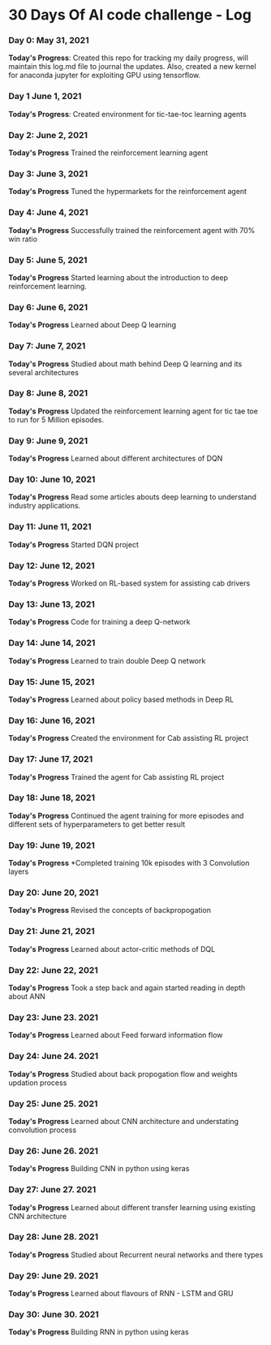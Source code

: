 # 30 Days Of AI code challenge - Log 

### Day 0: May 31, 2021 

**Today's Progress**: Created this repo for tracking my daily progress, will maintain this log.md file to journal the updates.
Also, created a new kernel for anaconda jupyter for exploiting GPU using tensorflow. 

### Day 1 June 1, 2021
**Today's Progress**:
Created environment for tic-tae-toc learning agents 


### Day 2: June 2, 2021
**Today's Progress**
Trained the reinforcement learning agent


### Day 3: June 3, 2021
**Today's Progress**
Tuned the hypermarkets for the reinforcement agent


### Day 4: June 4, 2021
**Today's Progress**
Successfully trained the reinforcement agent with 70% win ratio 


### Day 5: June 5, 2021
**Today's Progress**
Started learning about the introduction to deep reinforcement learning. 


### Day 6: June 6, 2021
**Today's Progress**
Learned about Deep Q learning

### Day 7: June 7, 2021
**Today's Progress**
Studied about math behind Deep Q learning and its several architectures 


### Day 8: June 8, 2021
**Today's Progress**
Updated the reinforcement learning agent for tic tae toe to run for 5 Million episodes.

### Day 9: June 9, 2021
**Today's Progress**
Learned about different architectures of DQN 

### Day 10: June 10, 2021
**Today's Progress**
Read some articles abouts deep learning to understand industry applications.

### Day 11: June 11, 2021
**Today's Progress**
Started DQN project

### Day 12: June 12, 2021
**Today's Progress**
Worked on RL-based system for assisting cab drivers

### Day 13: June 13, 2021
**Today's Progress**
Code for training a deep Q-network

### Day 14: June 14, 2021
**Today's Progress**
Learned to train double Deep Q network 

### Day 15: June 15, 2021
**Today's Progress**
Learned about policy based methods in Deep RL 

### Day 16: June 16, 2021
**Today's Progress**
Created the environment for Cab assisting RL project

### Day 17: June 17, 2021
**Today's Progress**
Trained the agent for Cab assisting RL project

### Day 18: June 18, 2021
**Today's Progress**
Continued the agent training for more episodes and different sets of hyperparameters to get better result 

### Day 19: June 19, 2021
**Today's Progress**
*Completed training 10k episodes with 3 Convolution layers 

### Day 20: June 20, 2021
**Today's Progress**
Revised the concepts of backpropogation 

### Day 21: June 21, 2021
**Today's Progress**
Learned about actor-critic methods of DQL

### Day 22: June 22, 2021
**Today's Progress**
Took a step back and again started reading in depth about ANN

### Day 23: June 23. 2021
**Today's Progress**
Learned about Feed forward information flow

### Day 24: June 24. 2021
**Today's Progress**
Studied about back propogation flow and weights updation process 

### Day 25: June 25. 2021
**Today's Progress**
Learned about CNN architecture and understating convolution process

### Day 26: June 26. 2021
**Today's Progress**
Building CNN in python using keras

### Day 27: June 27. 2021
**Today's Progress**
Learned about different transfer learning using existing CNN architecture

### Day 28: June 28. 2021
**Today's Progress**
Studied about Recurrent neural networks and there types

### Day 29: June 29. 2021
**Today's Progress**
Learned about flavours of RNN - LSTM and GRU 

### Day 30: June 30. 2021
**Today's Progress**
Building RNN in python using keras
